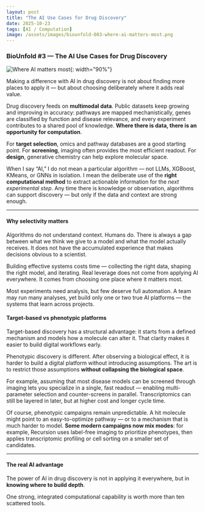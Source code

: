 ```yaml
---
layout: post
title: "The AI Use Cases for Drug Discovery"
date: 2025-10-23
tags: [AI / Computation]
image: /assets/images/biounfold-003-where-ai-matters-most.png
---
```


### BioUnfold #3 — The AI Use Cases for Drug Discovery

![Where AI matters most](/assets/images/biounfold-003-where-ai-matters-most.png){: width="90%"}

Making a difference with AI in drug discovery is not about finding more places to apply it — but about choosing deliberately where it adds real value.

Drug discovery feeds on **multimodal data**. 
Public datasets keep growing and improving in accuracy: pathways are mapped mechanistically, genes are classified by function and disease relevance, and every experiment contributes to a shared pool of knowledge. 
**Where there is data, there is an opportunity for computation**.

For **target selection**, omics and pathway databases are a good starting point.
For **screening**, imaging often provides the most efficient readout.
For **design**, generative chemistry can help explore molecular space.

When I say “AI,” I do not mean a particular algorithm — not LLMs, XGBoost, KMeans, or GNNs in isolation. 
I mean the deliberate use of the **right computational method** to extract actionable information for the *next experimental step*. 
Any time there is knowledge or observation, algorithms can support discovery — but only if the data and context are strong enough.

---

#### Why selectivity matters

Algorithms do not understand context. Humans do.
There is always a gap between what we think we give to a model and what the model actually receives. It does not have the accumulated experience that makes decisions obvious to a scientist. 

Building effective systems costs time — collecting the right data, shaping the right model, and iterating.
Real leverage does not come from applying AI everywhere. 
It comes from choosing one place where it matters most. 

Most experiments need analysis, but few deserve full automation. A team may run
many analyses, yet build only one or two true AI platforms — the systems that
learn across projects.


#### Target-based vs phenotypic platforms

Target-based discovery has a structural advantage: it starts from a defined mechanism and models how a molecule can alter it. 
That clarity makes it easier to build digital workflows early.

Phenotypic discovery is different. After observing a biological effect, it is harder to build a digital platform without introducing assumptions. 
The art is to restrict those assumptions **without collapsing the biological space**.

For example, assuming that most disease models can be screened through imaging lets you specialize in a single, fast readout — enabling multi-parameter selection and counter-screens in parallel. 
Transcriptomics can still be layered in later, but at higher cost and longer cycle time.

Of course, phenotypic campaigns remain unpredictable. 
A hit molecule might point to an easy-to-optimize pathway — or to a mechanism that is much harder to model. 
**Some modern campaigns now mix modes**: for example, Recursion uses label-free imaging to prioritize phenotypes, then applies transcriptomic profiling or cell sorting on a smaller set of candidates.

---

#### The real AI advantage

The power of AI in drug discovery is not in applying it everywhere, but in **knowing where to build depth**.

One strong, integrated computational capability is worth more than ten scattered tools.

